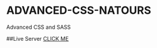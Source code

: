 # ADVANCED-CSS-NATOURS
Advanced CSS and SASS

##Live Server
[CLICK ME](https://diamondabhishek.github.io/ADVANCED-CSS-NATOURS/ "Try Again")
